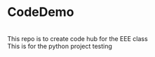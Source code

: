 # CodeDemo
<br>
This repo is to create code hub for the EEE class
<br>
This is for the python project
testing

